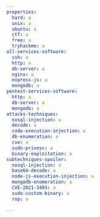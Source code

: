 ```yaml
---
properties:
  hard: a
  unix: a
  ubuntu: a
  ctf: a
  free: a
  tryhackme: a
all-services-software:
  ssh: a
  http: a
  db-server: a
  nginx: a
  express-js: a
  mongodb: a
pentest-services-software:
  http: a
  db-server: a
  mongodb: a
attacks-techniques:
  nosql-injection: a
  decode: a
  code-execution-injection: a
  db-enumeration: a
  cve: a
  sudo-privesc: a
  binary-exploitation: a
subtechniques-spoiler:
  nosql-injection: a
  base64-decode: a
  node-js-execution-injection: a
  mongodb-enumeration: a
  CVE-2021-3493: a
  sudo-custom-binary: a
  rop: a

---
```

